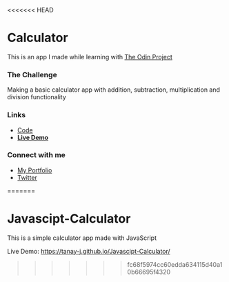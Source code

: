 <<<<<<< HEAD

# Calculator

This is an app I made while learning with [The Odin Project](https://www.theodinproject.com/paths/foundations/courses/foundations/lessons/calculator)



### The Challenge
Making a basic calculator app with addition, subtraction, multiplication and division functionality

### Links
- [Code](https://github.com/Tanay-J/Javascipt-Calculator)
- **[Live Demo](https://tanay-j.github.io/Javascipt-Calculator/)**
### Connect with me

- [My Portfolio](https://tanayj.netlify.app) 
- [Twitter](https://twitter.com/tanayj9)

  
=======
# Javascipt-Calculator

This is a simple calculator app made with JavaScript

Live Demo: https://tanay-j.github.io/Javascipt-Calculator/
>>>>>>> fc68f5974cc60edda634115d40a10b66695f4320
